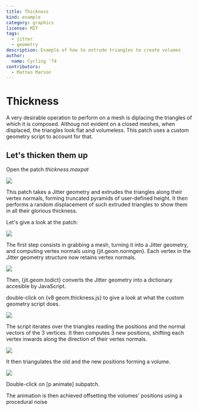 ```yaml
---
title: Thickness
kind: example
category: graphics
license: MIT
tags:
  - jitter
  - geometry
description: Example of how to extrude triangles to create volumes
author:
  name: Cycling '74
contributors:
  - Matteo Marson
---
```


# Thickness

A very desirable operation to perform on a mesh is diplacing the triangles of which it is composed. Althoug not evident on a closed meshes, when displaced, the triangles look flat and volumeless. This patch uses a custom geometry script to account for that.

## Let's thicken them up

Open the patch *thickness.maxpat*

![](./images/geom-thickness_001.gif)

This patch takes a Jitter geometry and extrudes the triangles along their vertex normals, forming truncated pyramids of user-defined height. It then performs a random displacement of such extruded triangles to show them in all their glorious thickness.

Let's give a look at the patch:

![](./images/geom-thickness_002.png)

The first step consists in grabbing a mesh, turning it into a Jitter geometry, and computing vertex normals using {jit.geom.normgen}. Each vertex in the Jitter geometry structure now retains vertex normals.

![](./images/geom-thickness_003.png)

Then, {jit.geom.todict} converts the Jitter geometry into a dictionary accesible by JavaScript.

double-click on {v8 geom.thickness.js} to give a look at what the custom geometry script does.

![](./images/geom-thickness_004.png)

The script iterates over the triangles reading the positions and the normal vectors of the 3 vertices. It then computes 3 new positions, shifting each vertex inwards along the direction of their vertex normals.

![](./images/geom-thickness_005.png)

It then triangulates the old and the new positions forming a volume. 

![](./images/geom-thickness_006.png)

Double-click on [p animate] subpatch.

The animation is then achieved offsetting the volumes' positions using a procedural noise